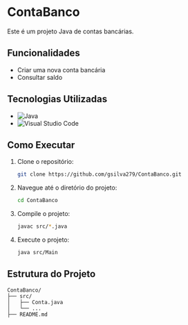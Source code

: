 # ContaBanco

Este é um projeto Java de contas bancárias.

## Funcionalidades

- Criar uma nova conta bancária
- Consultar saldo

## Tecnologias Utilizadas

- ![Java](https://img.shields.io/badge/Java-ED8B00?style=for-the-badge&logo=java&logoColor=white)
- ![Visual Studio Code](https://img.shields.io/badge/Visual_Studio_Code-0078d7?style=for-the-badge&logo=visual%20studio%20code&logoColor=white)

## Como Executar

1. Clone o repositório:
    ```bash
    git clone https://github.com/gsilva279/ContaBanco.git
    ```
2. Navegue até o diretório do projeto:
    ```bash
    cd ContaBanco
    ```
3. Compile o projeto:
    ```bash
    javac src/*.java
    ```
4. Execute o projeto:
    ```bash
    java src/Main
    ```

## Estrutura do Projeto

```
ContaBanco/
├── src/
│   ├── Conta.java
│   └── ...
├── README.md
```
